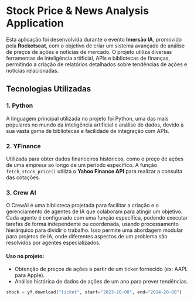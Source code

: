 # Stock Price & News Analysis Application

Esta aplicação foi desenvolvida durante o evento **Imersão IA**, promovido pela **Rocketseat**, com o objetivo de criar um sistema avançado de análise de preços de ações e notícias de mercado. O projeto utiliza diversas ferramentas de inteligência artificial, APIs e bibliotecas de finanças, permitindo a criação de relatórios detalhados sobre tendências de ações e notícias relacionadas.

## Tecnologias Utilizadas

### 1. **Python**
A linguagem principal utilizada no projeto foi Python, uma das mais populares no mundo da inteligência artificial e análise de dados, devido à sua vasta gama de bibliotecas e facilidade de integração com APIs.

### 2. **YFinance**
Utilizada para obter dados financeiros históricos, como o preço de ações de uma empresa ao longo de um período específico. A função `fetch_stock_price()` utiliza o **Yahoo Finance API** para realizar a consulta das cotações.

### 3. **Crew AI**
O CrewAI é uma biblioteca projetada para facilitar a criação e o gerenciamento de agentes de IA que colaboram para atingir um objetivo. Cada agente é configurado com uma função específica, podendo executar tarefas de forma independente ou coordenada, usando processamento hierárquico para dividir o trabalho. Isso permite uma abordagem modular para projetos de IA, onde diferentes aspectos de um problema são resolvidos por agentes especializados.

#### Uso no projeto:
- Obtenção de preços de ações a partir de um ticker fornecido (ex: AAPL para Apple).
- Análise histórica de dados de ações de um ano para prever tendências.

```python
stock = yf.download("ticket", start="2023-20-08", end="2024-20-08")
